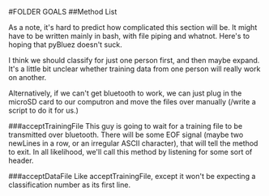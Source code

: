 #FOLDER GOALS
##Method List

As a note, it's hard to predict how complicated this section will be. It might have to be written mainly in bash, with file piping and whatnot. Here's to hoping that pyBluez doesn't suck. 

I think we should classify for just one person first, and then maybe expand. It's a little bit unclear whether training data from one person will really work on another.

Alternatively, if we can't get bluetooth to work, we can just plug in the microSD card to our computron and move the files over manually (/write a script to do it for us.)


###acceptTrainingFile
This guy is going to wait for a training file to be transmitted over bluetooth. There will be some EOF signal (maybe two newLines in a row, or an irregular ASCII character), that will tell the method to exit. In all likelihood, we'll call this method by listening for some sort of header.

###acceptDataFile
Like acceptTrainingFile, except it won't be expecting a classification number as its first line.

